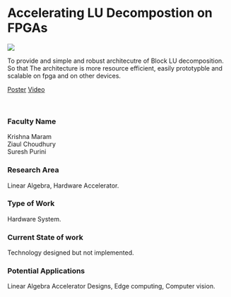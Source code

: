 # Accelerating LU Decompostion on FPGAs

![](https://i.imgur.com/D8P9Caw.png)

To provide and simple and robust architecutre of Block LU decomposition. So that The architecture is more resource efficient, easily prototypble and scalable on fpga and on other devices.

[Poster](06.%20Accelerating%20LU%20Decompostion%20on%20fpgas.pdf)
[Video](https://youtu.be/GSjWhQN4Jjw)

<br>


### Faculty Name

Krishna Maram<br>
Ziaul Choudhury<br>
Suresh Purini


### Research Area

Linear Algebra, Hardware Accelerator.


### Type of Work

Hardware System.


### Current State of work

Technology designed but not implemented.


### Potential Applications

Linear Algebra Accelerator Designs, Edge computing, Computer vision.
